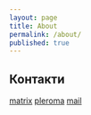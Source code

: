 ```yaml
---
layout: page
title: About
permalink: /about/
published: true
---
```


## Контакти

[matrix](https://matrix.to/#/@jwtzbtlceh:here.in.ua)
[pleroma](https://social.net.ua/think4web)
[mail](mailto:email@domain.com)

